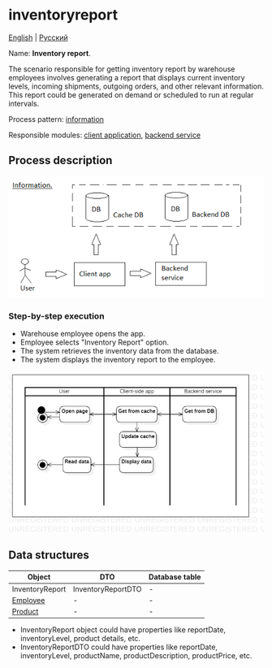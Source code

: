 # inventoryreport

[English](inventoryreport.md) | [Русский](inventoryreport.ru.md)

Name: **Inventory report**.

The scenario responsible for getting inventory report by warehouse employees involves generating a report that displays current inventory levels, incoming shipments, outgoing orders, and other relevant information. 
This report could be generated on demand or scheduled to run at regular intervals.

Process pattern: [information](../../processpatterns/information.md)

Responsible modules: [client application](../../frontend/warehouseclient.md), [backend service](../../backend/warehousebackend.md)

## Process description

![information_overall](../../img/information_overall.png)

### Step-by-step execution

- Warehouse employee opens the app.
- Employee selects "Inventory Report" option.
- The system retrieves the inventory data from the database.
- The system displays the inventory report to the employee.

![customer.allorders](../../img/activitydiagrams/customer.allorders.png)

## Data structures

| Object | DTO | Database table |
| --- | ---- | --- |
| InventoryReport | InventoryReportDTO | - |
| [Employee](https://github.com/alexeysp11/workflow-lib/blob/main/src/Models/Business/InformationSystem/Employee.cs) | - | - |
| [Product](https://github.com/alexeysp11/workflow-lib/blob/main/src/Models/Business/Products/Product.cs) | - | - |

- InventoryReport object could have properties like reportDate, inventoryLevel, product details, etc. 
- InventoryReportDTO could have properties like reportDate, inventoryLevel, productName, productDescription, productPrice, etc.
